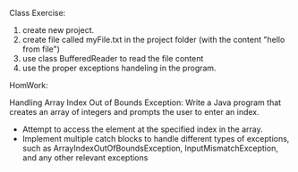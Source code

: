 Class Exercise: 

1. create new project.
2. create file called myFile.txt in the project folder (with the content "hello from file")
3. use class BufferedReader to read the file content
4. use the proper exceptions handeling in the program.

HomWork:

Handling Array Index Out of Bounds Exception:
Write a Java program that creates an array of integers and prompts the user to enter an index. 
-	Attempt to access the element at the specified index in the array.
-	Implement multiple catch blocks to handle different types of exceptions, such as ArrayIndexOutOfBoundsException, InputMismatchException, and any other relevant exceptions

